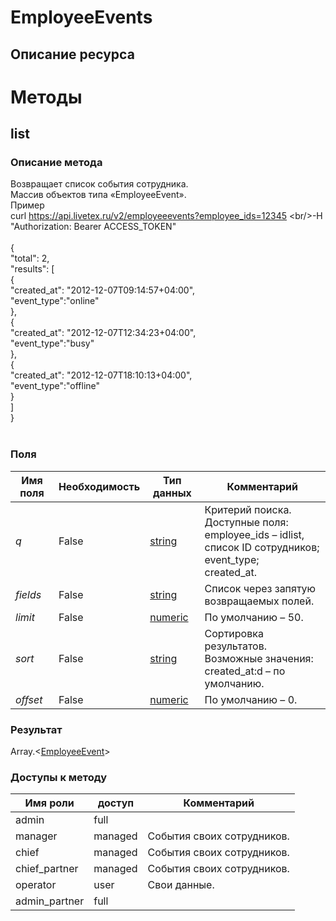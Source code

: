 
# EmployeeEvents

## Описание ресурса

# Методы

## list

### Описание метода
Возвращает список события сотрудника.<br/>Массив объектов типа «EmployeeEvent».<br/>Пример<br/>curl https://api.livetex.ru/v2/employeeevents?employee_ids=12345 \<br/>-H "Authorization: Bearer ACCESS_TOKEN"<br/><br/>{<br/>	"total": 2,<br/>	"results": [<br/>		{<br/>			"created_at": "2012-12-07T09:14:57+04:00",<br/>			"event_type":"online"<br/>		},<br/>		{<br/>			"created_at": "2012-12-07T12:34:23+04:00",<br/>			"event_type":"busy"<br/>		},<br/>		{<br/>			"created_at": "2012-12-07T18:10:13+04:00",<br/>			"event_type":"offline"<br/>		}<br/>	]<br/>}<br/><br/>
### Поля

| Имя поля | Необходимость | Тип данных | Комментарий |
|---|---|---|---|
|*q*|False|[string](/docs/types/string.md)|Критерий поиска.<br/>Доступные поля:<br/>employee_ids – idlist, список ID сотрудников;<br/>event_type;<br/>created_at.<br/>|
|*fields*|False|[string](/docs/types/string.md)|Список через запятую возвращаемых полей.<br/>|
|*limit*|False|[numeric](/docs/types/numeric.md)|По умолчанию – 50.<br/>|
|*sort*|False|[string](/docs/types/string.md)|Сортировка результатов.<br/>Возможные значения:<br/>created_at:d – по умолчанию.<br/>|
|*offset*|False|[numeric](/docs/types/numeric.md)|По умолчанию – 0.<br/>|

### Результат
Array.<[EmployeeEvent](/docs/types/EmployeeEvent.md)>
### Доступы к методу

| Имя роли | доступ | Комментарий |
|---|---|---|
|admin|full||
|manager|managed|События своих сотрудников.|
|chief|managed|События своих сотрудников.|
|chief_partner|managed|События своих сотрудников.|
|operator|user|Свои данные.|
|admin_partner|full||

